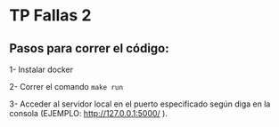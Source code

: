 # TP Fallas 2

## Pasos para correr el código:

1- Instalar docker

2- Correr el comando `make run`

3- Acceder al servidor local en el puerto especificado según diga en la consola (EJEMPLO: http://127.0.0.1:5000/ ).

